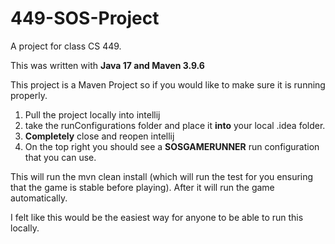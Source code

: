 # 449-SOS-Project
A project for class CS 449.

This was written with **Java 17 and Maven 3.9.6**

This project is a Maven Project so if you would like to make sure it is running properly. 
1. Pull the project locally into intellij 
2. take the runConfigurations folder and place it **into** your local .idea folder.
3. **Completely** close and reopen intellij
4. On the top right you should see a **SOSGAMERUNNER** run configuration that you can use.


This will run the mvn clean install (which will run the test for you ensuring that the game is stable before playing).
After it will run the game automatically.

I felt like this would be the easiest way for anyone to be able to run this locally.
   
